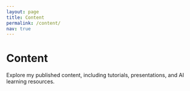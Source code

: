 ```yaml
---
layout: page
title: Content
permalink: /content/
nav: true
---
```


# Content

Explore my published content, including tutorials, presentations, and AI learning resources.
